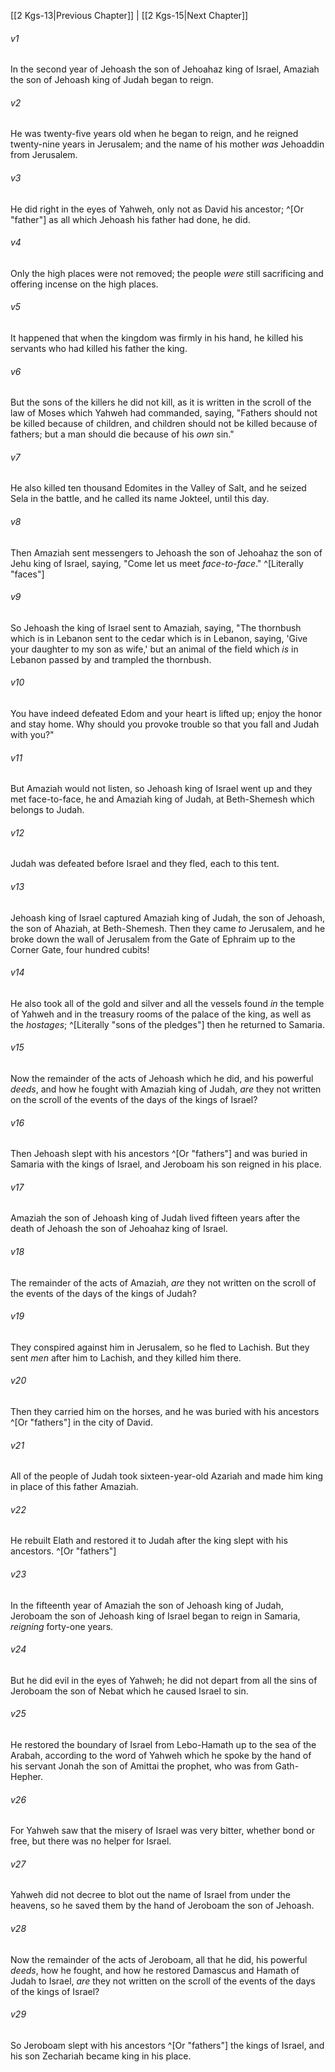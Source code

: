 ﻿---
aliases:
  - 2 Kings 14
---

[[2 Kgs-13|Previous Chapter]] | [[2 Kgs-15|Next Chapter]]

###### v1
In the second year of Jehoash the son of Jehoahaz king of Israel, Amaziah the son of Jehoash king of Judah began to reign.

###### v2
He was twenty-five years old when he began to reign, and he reigned twenty-nine years in Jerusalem; and the name of his mother _was_ Jehoaddin from Jerusalem.

###### v3
He did right in the eyes of Yahweh, only not as David his ancestor; ^[Or "father"] as all which Jehoash his father had done, he did.

###### v4
Only the high places were not removed; the people _were_ still sacrificing and offering incense on the high places.

###### v5
It happened that when the kingdom was firmly in his hand, he killed his servants who had killed his father the king.

###### v6
But the sons of the killers he did not kill, as it is written in the scroll of the law of Moses which Yahweh had commanded, saying, "Fathers should not be killed because of children, and children should not be killed because of fathers; but a man should die because of his _own_ sin."

###### v7
He also killed ten thousand Edomites in the Valley of Salt, and he seized Sela in the battle, and he called its name Jokteel, until this day.

###### v8
Then Amaziah sent messengers to Jehoash the son of Jehoahaz the son of Jehu king of Israel, saying, "Come let us meet _face-to-face_." ^[Literally "faces"]

###### v9
So Jehoash the king of Israel sent to Amaziah, saying, "The thornbush which is in Lebanon sent to the cedar which is in Lebanon, saying, 'Give your daughter to my son as wife,' but an animal of the field which _is_ in Lebanon passed by and trampled the thornbush.

###### v10
You have indeed defeated Edom and your heart is lifted up; enjoy the honor and stay home. Why should you provoke trouble so that you fall and Judah with you?"

###### v11
But Amaziah would not listen, so Jehoash king of Israel went up and they met face-to-face, he and Amaziah king of Judah, at Beth-Shemesh which belongs to Judah.

###### v12
Judah was defeated before Israel and they fled, each to this tent.

###### v13
Jehoash king of Israel captured Amaziah king of Judah, the son of Jehoash, the son of Ahaziah, at Beth-Shemesh. Then they came _to_ Jerusalem, and he broke down the wall of Jerusalem from the Gate of Ephraim up to the Corner Gate, four hundred cubits!

###### v14
He also took all of the gold and silver and all the vessels found _in_ the temple of Yahweh and in the treasury rooms of the palace of the king, as well as the _hostages_; ^[Literally "sons of the pledges"] then he returned to Samaria.

###### v15
Now the remainder of the acts of Jehoash which he did, and his powerful _deeds_, and how he fought with Amaziah king of Judah, _are_ they not written on the scroll of the events of the days of the kings of Israel?

###### v16
Then Jehoash slept with his ancestors ^[Or "fathers"] and was buried in Samaria with the kings of Israel, and Jeroboam his son reigned in his place.

###### v17
Amaziah the son of Jehoash king of Judah lived fifteen years after the death of Jehoash the son of Jehoahaz king of Israel.

###### v18
The remainder of the acts of Amaziah, _are_ they not written on the scroll of the events of the days of the kings of Judah?

###### v19
They conspired against him in Jerusalem, so he fled to Lachish. But they sent _men_ after him to Lachish, and they killed him there.

###### v20
Then they carried him on the horses, and he was buried with his ancestors ^[Or "fathers"] in the city of David.

###### v21
All of the people of Judah took sixteen-year-old Azariah and made him king in place of this father Amaziah.

###### v22
He rebuilt Elath and restored it to Judah after the king slept with his ancestors. ^[Or "fathers"]

###### v23
In the fifteenth year of Amaziah the son of Jehoash king of Judah, Jeroboam the son of Jehoash king of Israel began to reign in Samaria, _reigning_ forty-one years.

###### v24
But he did evil in the eyes of Yahweh; he did not depart from all the sins of Jeroboam the son of Nebat which he caused Israel to sin.

###### v25
He restored the boundary of Israel from Lebo-Hamath up to the sea of the Arabah, according to the word of Yahweh which he spoke by the hand of his servant Jonah the son of Amittai the prophet, who was from Gath-Hepher.

###### v26
For Yahweh saw that the misery of Israel was very bitter, whether bond or free, but there was no helper for Israel.

###### v27
Yahweh did not decree to blot out the name of Israel from under the heavens, so he saved them by the hand of Jeroboam the son of Jehoash.

###### v28
Now the remainder of the acts of Jeroboam, all that he did, his powerful _deeds_, how he fought, and how he restored Damascus and Hamath of Judah to Israel, _are_ they not written on the scroll of the events of the days of the kings of Israel?

###### v29
So Jeroboam slept with his ancestors ^[Or "fathers"] the kings of Israel, and his son Zechariah became king in his place.